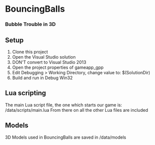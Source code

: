 # BouncingBalls

### Bubble Trouble in 3D

## Setup

1. Clone this project
2. Open the Visual Studio solution
3. DON'T convert to Visual Studio 2013
3. Open the project properties of gameapp_gpp
4. Edit Debugging > Working Directory, change value to: $(SolutionDir)
5. Build and run in Debug Win32

## Lua scripting

The main Lua script file, the one which starts our game is: /data/scripts/main.lua From there on all the other Lua files are included

## Models

3D Models used in BouncingBalls are saved in /data/models

